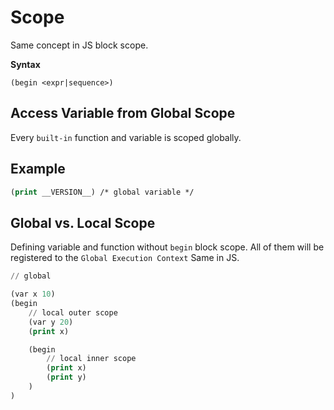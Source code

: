 # Scope

Same concept in JS block scope.

**Syntax**

```
(begin <expr|sequence>)
```

## Access Variable from Global Scope

Every `built-in` function and variable is scoped globally.

## Example

```lisp
(print __VERSION__) /* global variable */
```

## Global vs. Local Scope

Defining variable and function without `begin` block scope. All of them will be registered to
the `Global Execution Context` Same in JS.

```lisp
// global

(var x 10)
(begin
    // local outer scope
    (var y 20)
    (print x)

    (begin
        // local inner scope
        (print x)
        (print y)
    )
)
```
